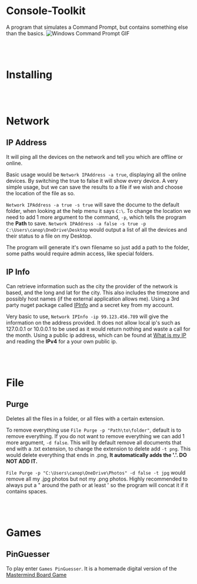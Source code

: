 # Console-Toolkit
A program that simulates a Command Prompt, but contains something else than the basics.
![Windows Command Prompt GIF](https://www.google.com/url?sa=i&url=https%3A%2F%2Fcommons.wikimedia.org%2Fwiki%2FFile%3ACommand_Prompt_Animation.gif&psig=AOvVaw1c95K1vUycQupFcmyjuTPG&ust=1697694444191000&source=images&cd=vfe&opi=89978449&ved=0CBEQjRxqGAoTCPi_i-Ty_oEDFQAAAAAdAAAAABCoAQ)

<br><br>
# Installing

<br><br>
# Network

## IP Address

It will ping all the devices on the network and tell you which are offline or online.

Basic usage would be `Network IPAddress -a true`, displaying all the online devices. By switching the true to false it will show every device.
A very simple usage, but we can save the results to a file if we wish and choose the location of the file as so.

`Network IPAddress -a true -s true` will save the docume to the default folder, when looking at the help menu it says `C:\`. 
To change the location we need to add 1 more argument to the command, `-p`, which tells the program the **Path** to save.
`Network IPAddress -a false -s true -p C:\Users\canop\OneDrive\Desktop` would output a list of all the devices and their status to a file on my Desktop.

The program will generate it's own filename so just add a path to the folder, some paths would require admin access, like special folders.

## IP Info

Can retrieve information such as the city the provider of the network is based, and the long and lat for the city. This also includes the timezone and possibly host names 
(if the external application allows me). Using a 3rd party nuget package called [IPInfo](https://ipinfo.io/) and a secret key from my account.

Very basic to use, `Network IPInfo -ip 99.123.456.789` will give the information on the address provided. It does not allow local ip's such as 127.0.0.1 or 
10.0.0.1 to be used as it would return nothing and waste a call for the month. Using a public ip address, which can be found at [What is my IP](https://whatismyipaddress.com/)
and reading the **IPv4** for a your own public ip.

<br><br>
# File


## Purge

Deletes all the files in a folder, or all files with a certain extension.

To remove everything use `File Purge -p "Path\to\folder"`, default is to remove everything. If you do not want to remove everything we can add 1 more argument,
`-d false`. This will by default remove all documents that end with a .txt extension, to change the extension to delete add `-t png`. This 
would delete everything that ends in .png, **It automatically adds the '.'. DO NOT ADD IT.**

`File Purge -p "C:\Users\canop\OneDrive\Photos" -d false -t jpg` would remove all my .jpg photos but not my .png photos. Highly recommended to always put a " around the path
or at least ' so the program will concat it if it contains spaces.

<br><br>
# Games

## PinGuesser
 
To play enter `Games PinGuesser`. It is a homemade digital version of the [Mastermind Board Game](https://en.wikipedia.org/wiki/Mastermind_(board_game))